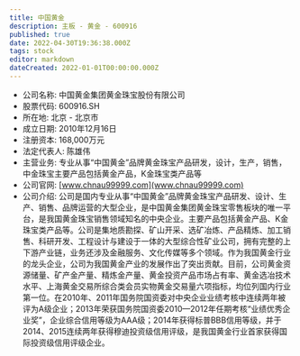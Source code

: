 ```yaml
---
title: 中国黄金
description: 主板 - 黄金 - 600916
published: true
date: 2022-04-30T19:36:38.000Z
tags: stock
editor: markdown
dateCreated: 2022-01-01T00:00:00.000Z
---
```


- 公司名称: 中国黄金集团黄金珠宝股份有限公司
- 股票代码: 600916.SH
- 所在地: 北京 - 北京市
- 成立日期: 2010年12月16日
- 注册资本: 168,000万元
- 法定代表人: 陈雄伟
- 主营业务: 专业从事“中国黄金”品牌黄金珠宝产品研发，设计，生产，销售，中金珠宝主要产品包括黄金产品，K金珠宝类产品等
- 公司官网: [www.chnau99999.com](www.chnau99999.com)
- 公司介绍: 公司是国内专业从事“中国黄金”品牌黄金珠宝产品研发、设计、生产、销售、品牌运营的大型企业，是中国黄金集团黄金珠宝零售板块的唯一平台，是我国黄金珠宝销售领域知名的中央企业。主要产品包括黄金产品、K金珠宝类产品等。公司是集地质勘探、矿山开采、选矿冶炼、产品精炼、加工销售、科研开发、工程设计与建设于一体的大型综合性矿业公司，拥有完整的上下游产业链，业务还涉及金融服务、文化传媒等多个领域。作为我国黄金行业的龙头企业，公司为我国黄金产业的发展作出了突出贡献。目前，公司黄金资源储量、矿产金产量、精炼金产量、黄金投资产品市场占有率、黄金选冶技术水平、上海黄金交易所综合类会员实物黄金交易量六项指标，均位列国内行业第一位。在2010年、2011年国务院国资委对中央企业业绩考核中连续两年被评为A级企业；2013年荣获国务院国资委2010—2012年任期考核“业绩优秀企业奖”，企业综合信用等级为AAA级；2014年获得标普BBB信用等级，并于2014、2015连续两年获得穆迪投资级信用评级，是我国黄金行业首家获得国际投资级信用评级企业。


